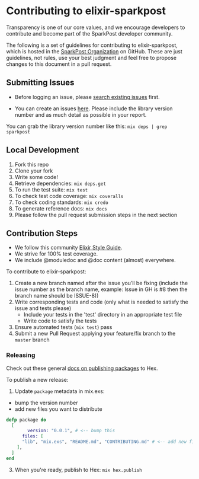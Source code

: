 # Contributing to elixir-sparkpost

Transparency is one of our core values, and we encourage developers to contribute and become part of the SparkPost developer community.

The following is a set of guidelines for contributing to elixir-sparkpost,
which is hosted in the [SparkPost Organization](https://github.com/sparkpost) on GitHub.
These are just guidelines, not rules, use your best judgment and feel free to
propose changes to this document in a pull request.

## Submitting Issues

* Before logging an issue, please [search existing issues](https://github.com/SparkPost/elixir-sparkpost/issues?q=is%3Aissue+is%3Aopen) first.

* You can create an issues [here](https://github.com/SparkPost/elixir-sparkpost/issues/new).  Please include the library version number and as much detail as possible in your report.

You can grab the library version number like this: `mix deps | grep sparkpost`

## Local Development

1. Fork this repo
1. Clone your fork
1. Write some code!
1. Retrieve dependencies: `mix deps.get`
1. To run the test suite: `mix test`
1. To check test code coverage: `mix coveralls`
1. To check coding standards: `mix credo`
1. To generate reference docs: `mix docs`
1. Please follow the pull request submission steps in the next section

## Contribution Steps

- We follow this community [Elixir Style Guide](https://github.com/niftyn8/elixir_style_guide).
- We strive for 100% test coverage.
- We include @moduledoc and @doc content (almost) everywhere.

To contribute to elixir-sparkpost:

1. Create a new branch named after the issue you’ll be fixing (include the issue number as the branch name, example: Issue in GH is #8 then the branch name should be ISSUE-8))
1. Write corresponding tests and code (only what is needed to satisfy the issue and tests please)
    * Include your tests in the 'test' directory in an appropriate test file
    * Write code to satisfy the tests
1. Ensure automated tests (`mix test`) pass
1. Submit a new Pull Request applying your feature/fix branch to the `master` branch

### Releasing

Check out these general [docs on publishing packages](https://hex.pm/docs/publish) to Hex.

To publish a new release:

1. Update `package` metadata in mix.exs:
  * bump the version number
  * add new files you want to distribute

```elixir
defp package do
  [
		version: "0.0.1", # <-- bump this
	  files: [
      "lib", "mix.exs", "README.md", "CONTRIBUTING.md" # <-- add new files for distro here
    ], 
  ]
end
```

3. When you're ready, publish to Hex: `mix hex.publish` 

